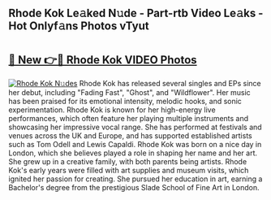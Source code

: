## Rhode Kok Le𝚊ked N𝚞de - Part-rtb Video Le𝚊ks - Hot Onlyf𝚊ns Photos vTyut

# <h2><a href="http://ac42486.deff.icu/?id=Rhode+Kok">🔗 New 👉🔴 Rhode Kok VIDEO Photos</a></h2>

[![Rhode Kok N𝚞des](https://i.imgur.com/rIISA9y.gif)](http://ac42486.deff.icu/?id=Rhode+Kok)
Rhode Kok has released several singles and EPs since her debut, including "Fading Fast", "Ghost", and "Wildflower". Her music has been praised for its emotional intensity, melodic hooks, and sonic experimentation. Rhode Kok is known for her high-energy live performances, which often feature her playing multiple instruments and showcasing her impressive vocal range. She has performed at festivals and venues across the UK and Europe, and has supported established artists such as Tom Odell and Lewis Capaldi. Rhode Kok was born on a nice day in London, which she believes played a role in shaping her name and her art. She grew up in a creative family, with both parents being artists. Rhode Kok's early years were filled with art supplies and museum visits, which ignited her passion for creating. She pursued her education in art, earning a Bachelor's degree from the prestigious Slade School of Fine Art in London.
